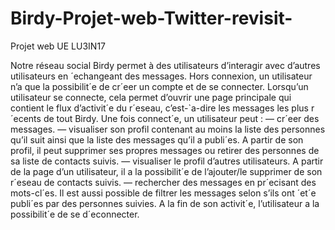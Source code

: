 # Birdy-Projet-web-Twitter-revisit-
Projet web UE LU3IN17

Notre réseau social Birdy permet à des utilisateurs d’interagir avec d’autres utilisateurs en ´echangeant des messages.
Hors connexion, un utilisateur n’a que la possibilit´e de cr´eer un compte et de se connecter.
Lorsqu’un utilisateur se connecte, cela permet d’ouvrir une page principale qui contient le flux d’activit´e du r´eseau,
c’est-`a-dire les messages les plus r´ecents de tout Birdy.
Une fois connect´e, un utilisateur peut :
— cr´eer des messages.
— visualiser son profil contenant au moins la liste des personnes qu’il suit ainsi que la liste des messages qu’il a
publi´es. A partir de son profil, il peut supprimer ses propres messages ou retirer des personnes de sa liste de
contacts suivis.
— visualiser le profil d’autres utilisateurs. A partir de la page d’un utilisateur, il a la possibilit´e de l’ajouter/le
supprimer de son r´eseau de contacts suivis.
— rechercher des messages en pr´ecisant des mots-cl´es. Il est aussi possible de filtrer les messages selon s’ils ont ´et´e
publi´es par des personnes suivies.
A la fin de son activit´e, l’utilisateur a la possibilit´e de se d´econnecter.
